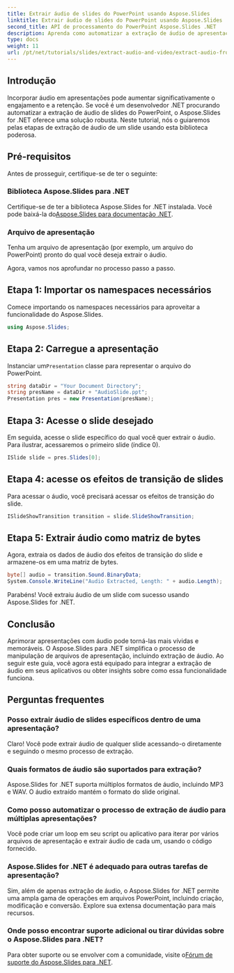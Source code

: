 ```yaml
---
title: Extrair áudio de slides do PowerPoint usando Aspose.Slides
linktitle: Extrair áudio de slides do PowerPoint usando Aspose.Slides
second_title: API de processamento do PowerPoint Aspose.Slides .NET
description: Aprenda como automatizar a extração de áudio de apresentações do PowerPoint usando o Aspose.Slides for .NET. Este tutorial passo a passo guia os desenvolvedores pelo processo de acesso.
type: docs
weight: 11
url: /pt/net/tutorials/slides/extract-audio-and-video/extract-audio-from-powerpoint/
---
```

## Introdução

Incorporar áudio em apresentações pode aumentar significativamente o engajamento e a retenção. Se você é um desenvolvedor .NET procurando automatizar a extração de áudio de slides do PowerPoint, o Aspose.Slides for .NET oferece uma solução robusta. Neste tutorial, nós o guiaremos pelas etapas de extração de áudio de um slide usando esta biblioteca poderosa.

## Pré-requisitos

Antes de prosseguir, certifique-se de ter o seguinte:

### Biblioteca Aspose.Slides para .NET
Certifique-se de ter a biblioteca Aspose.Slides for .NET instalada. Você pode baixá-la do[Aspose.Slides para documentação .NET](https://reference.aspose.com/slides/net/).

### Arquivo de apresentação
Tenha um arquivo de apresentação (por exemplo, um arquivo do PowerPoint) pronto do qual você deseja extrair o áudio.

Agora, vamos nos aprofundar no processo passo a passo.

## Etapa 1: Importar os namespaces necessários

Comece importando os namespaces necessários para aproveitar a funcionalidade do Aspose.Slides.

```csharp
using Aspose.Slides;
```

## Etapa 2: Carregue a apresentação

 Instanciar um`Presentation` classe para representar o arquivo do PowerPoint.

```csharp
string dataDir = "Your Document Directory";
string presName = dataDir + "AudioSlide.ppt";
Presentation pres = new Presentation(presName);
```

## Etapa 3: Acesse o slide desejado

Em seguida, acesse o slide específico do qual você quer extrair o áudio. Para ilustrar, acessaremos o primeiro slide (índice 0).

```csharp
ISlide slide = pres.Slides[0];
```

## Etapa 4: acesse os efeitos de transição de slides

Para acessar o áudio, você precisará acessar os efeitos de transição do slide.

```csharp
ISlideShowTransition transition = slide.SlideShowTransition;
```

## Etapa 5: Extrair áudio como matriz de bytes

Agora, extraia os dados de áudio dos efeitos de transição do slide e armazene-os em uma matriz de bytes.

```csharp
byte[] audio = transition.Sound.BinaryData;
System.Console.WriteLine("Audio Extracted, Length: " + audio.Length);
```

Parabéns! Você extraiu áudio de um slide com sucesso usando Aspose.Slides for .NET.

## Conclusão

Aprimorar apresentações com áudio pode torná-las mais vívidas e memoráveis. O Aspose.Slides para .NET simplifica o processo de manipulação de arquivos de apresentação, incluindo extração de áudio. Ao seguir este guia, você agora está equipado para integrar a extração de áudio em seus aplicativos ou obter insights sobre como essa funcionalidade funciona.

## Perguntas frequentes

### Posso extrair áudio de slides específicos dentro de uma apresentação?
Claro! Você pode extrair áudio de qualquer slide acessando-o diretamente e seguindo o mesmo processo de extração.

### Quais formatos de áudio são suportados para extração?
Aspose.Slides for .NET suporta múltiplos formatos de áudio, incluindo MP3 e WAV. O áudio extraído mantém o formato do slide original.

### Como posso automatizar o processo de extração de áudio para múltiplas apresentações?
Você pode criar um loop em seu script ou aplicativo para iterar por vários arquivos de apresentação e extrair áudio de cada um, usando o código fornecido.

### Aspose.Slides for .NET é adequado para outras tarefas de apresentação?
Sim, além de apenas extração de áudio, o Aspose.Slides for .NET permite uma ampla gama de operações em arquivos PowerPoint, incluindo criação, modificação e conversão. Explore sua extensa documentação para mais recursos.

### Onde posso encontrar suporte adicional ou tirar dúvidas sobre o Aspose.Slides para .NET?
 Para obter suporte ou se envolver com a comunidade, visite o[Fórum de suporte do Aspose.Slides para .NET](https://forum.aspose.com/).